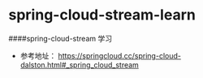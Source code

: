 # spring-cloud-stream-learn
####spring-cloud-stream 学习
  * 参考地址： https://springcloud.cc/spring-cloud-dalston.html#_spring_cloud_stream
